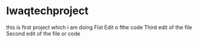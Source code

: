 # Iwaqtechproject
this is first project which i am doing
Fist Edit o fthe code
Third edit of the file
Second edit of the file or code

